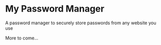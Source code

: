 # My Password Manager
A password manager to securely store passwords from any website you use

More to come...
